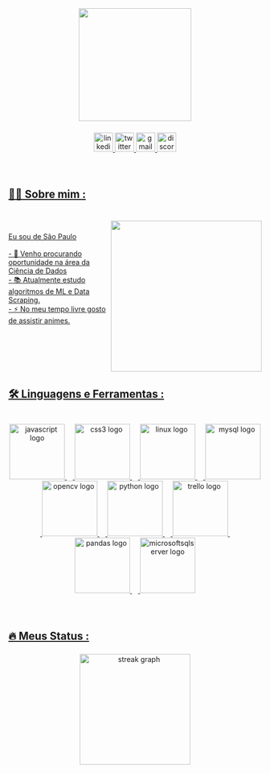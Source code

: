 <div align="center">
  <img height="224" src="https://i.postimg.cc/cHjrnBjc/github-header-image-2.png"  />
</div>

###

<div align="center">
  <a href="https://www.linkedin.com/in/lincoln-thierry-cavalcanti-pereira" target="_blank">
  <img src="https://img.shields.io/static/v1?message=LinkedIn&logo=linkedin&label=&color=0077B5&logoColor=white&labelColor=&style=for-the-badge" height="38" alt="linkedin logo"  />
  <img src="https://img.shields.io/static/v1?message=Twitter&logo=twitter&label=&color=1DA1F2&logoColor=white&labelColor=&style=for-the-badge" height="38" alt="twitter logo"  />
  <a href="lincolnthierryj@gmail.com" target="_blank">
  <img src="https://img.shields.io/static/v1?message=Gmail&logo=gmail&label=&color=D14836&logoColor=white&labelColor=&style=for-the-badge" height="38" alt="gmail logo"  />
  <a href="Gunter#8926" target="_blank">
  <img src="https://img.shields.io/static/v1?message=Discord&logo=discord&label=&color=7289DA&logoColor=white&labelColor=&style=for-the-badge" height="38" alt="discord logo"  />
</div>

###

<br clear="both">

<h2 align="left">👩‍💻  Sobre mim :</h2>

###

<br clear="both">

<img align="right" height="300" src="https://i.pinimg.com/originals/d7/e2/35/d7e235424bb8c92823fc8f377826142c.gif"  />

###

<p align="left">Eu sou de São Paulo<br><br>- 🔭 Venho procurando oportunidade na área da Ciência de Dados<br>- 📚 Atualmente estudo algoritmos de ML e Data Scraping.<br>- ⚡ No meu tempo livre gosto de assistir animes.</p>

###

<br clear="both">

<h2 align="left">🛠 Linguagens e Ferramentas :</h2>

###

<br clear="both">

<div align="center">
  <img src="https://cdn.jsdelivr.net/gh/devicons/devicon/icons/javascript/javascript-original.svg" height="110" alt="javascript logo"  />
  <img width="12" />
  <img src="https://cdn.jsdelivr.net/gh/devicons/devicon/icons/css3/css3-original.svg" height="110" alt="css3 logo"  />
  <img width="12" />
  <img src="https://cdn.jsdelivr.net/gh/devicons/devicon/icons/linux/linux-original.svg" height="110" alt="linux logo"  />
  <img width="12" />
  <img src="https://cdn.jsdelivr.net/gh/devicons/devicon/icons/mysql/mysql-original.svg" height="110" alt="mysql logo"  />
  <img width="12" />
  <img src="https://cdn.jsdelivr.net/gh/devicons/devicon/icons/opencv/opencv-original.svg" height="110" alt="opencv logo"  />
  <img width="12" />
  <img src="https://cdn.jsdelivr.net/gh/devicons/devicon/icons/python/python-original.svg" height="110" alt="python logo"  />
  <img width="12" />
  <img src="https://cdn.jsdelivr.net/gh/devicons/devicon/icons/trello/trello-plain.svg" height="110" alt="trello logo"  />
  <img width="12" />
  <img src="https://cdn.jsdelivr.net/gh/devicons/devicon/icons/pandas/pandas-original.svg" height="110" alt="pandas logo"  />
  <img width="12" />
  <img src="https://cdn.jsdelivr.net/gh/devicons/devicon/icons/microsoftsqlserver/microsoftsqlserver-plain.svg" height="110" alt="microsoftsqlserver logo"  />
</div>

###

<br clear="both">

<h2 align="left">🔥   Meus Status :</h2>

###

<div align="center">
  <img src="https://streak-stats.demolab.com?user=oLincoln&locale=en&mode=daily&theme=dark&hide_border=false&border_radius=5&order=3" height="220" alt="streak graph"  />
</div>

###
